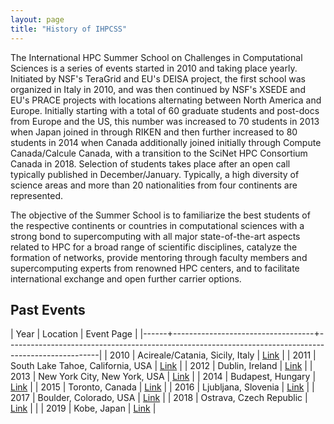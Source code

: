 ```yaml
---
layout: page
title: "History of IHPCSS"
---
```


The International HPC Summer School on Challenges in Computational Sciences is a series of events started in 2010 and taking place yearly.
Initiated by NSF's TeraGrid and EU's DEISA project, the first school was organized in Italy in 2010, and was then continued by NSF's XSEDE and EU's PRACE projects with locations alternating between North America and Europe.
Initially starting with a total of 60 graduate students and post-docs from Europe and the US, this number was increased to 70 students in 2013 when Japan joined in through RIKEN and then further increased to 80 students in 2014 when Canada additionally joined initially through Compute Canada/Calcule Canada, with a transition to the SciNet HPC Consortium Canada in 2018.
Selection of students takes place after an open call typically published in December/January.
Typically, a high diversity of science areas and more than 20 nationalities from four continents are represented.

The objective of the Summer School is to familiarize the best students of the respective continents or countries in computational sciences with a strong bond to supercomputing with all major state-of-the-art aspects related to HPC for a broad range of scientific disciplines, catalyze the formation of networks, provide mentoring through faculty members and supercomputing experts from renowned HPC centers, and to facilitate international exchange and open further carrier options.

## Past Events

| Year | Location                          | Event Page                                                                                          |
|------+-----------------------------------+-----------------------------------------------------------------------------------------------------|
| 2010 | Acireale/Catania, Sicily, Italy   | [Link](http://www.isgtw.org/feature/feature-deisa-and-teragrid-host-joint-euus-summer-school-italy) |
| 2011 | South Lake Tahoe, California, USA | [Link](http://www.ncsa.illinois.edu/Conferences/EUS-summerschool/)                                  |
| 2012 | Dublin, Ireland                   | [Link](https://www.xsede.org/web/summerschool12)                                                    |
| 2013 | New York City, New York, USA      | [Link](https://www.xsede.org/web/summerschool13)                                                    |
| 2014 | Budapest, Hungary                 | [Link](https://www.xsede.org/web/summerschool13)                                                    |
| 2015 | Toronto, Canada                   | [Link](https://ihpcss2015.computecanada.ca/)                                                        |
| 2016 | Ljubljana, Slovenia               | [Link](http://ihpcss2016.hpc.fs.uni-lj.si/)                                                         |
| 2017 | Boulder, Colorado, USA            | [Link](https://confluence.xsede.org/display/IH17/International+HPC+Summer+School+2017)              |
| 2018 | Ostrava, Czech Republic           | [Link](http://ihpcss18.it4i.cz)                                                                     |                        |
| 2019 | Kobe, Japan                       | [Link](https://ss19.ihpcss.org)                                                                     |
